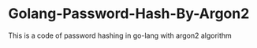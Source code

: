# Golang-Password-Hash-By-Argon2
This is a code of password hashing in go-lang with argon2 algorithm
